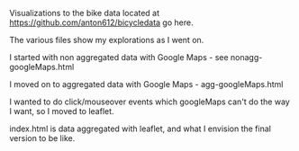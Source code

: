 Visualizations to the bike data located at https://github.com/anton612/bicycledata go here.

The various files show my explorations as I went on.

I started with non aggregated data with Google Maps - see nonagg-googleMaps.html

I moved on to aggregated data with Google Maps - agg-googleMaps.html

I wanted to do click/mouseover events which googleMaps can't do the way I want, so I moved to leaflet.

index.html is data aggregated with leaflet, and what I envision the final version to be like.